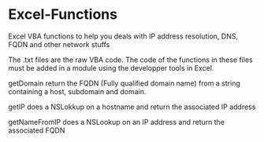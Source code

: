 # Excel-Functions
Excel VBA functions to help you deals with IP address resolution, DNS, FQDN and other network stuffs

The .txt files are the raw VBA code. The code of the functions in these files must be added in a module using the developper tools in Excel.

getDomain return the FQDN (Fully qualified domain name) from a string containing a host, subdomain and domain.

getIP does a NSLokkup on a hostname and return the associated IP address

getNameFromIP does a NSLookup on an IP address and return the associated FQDN
